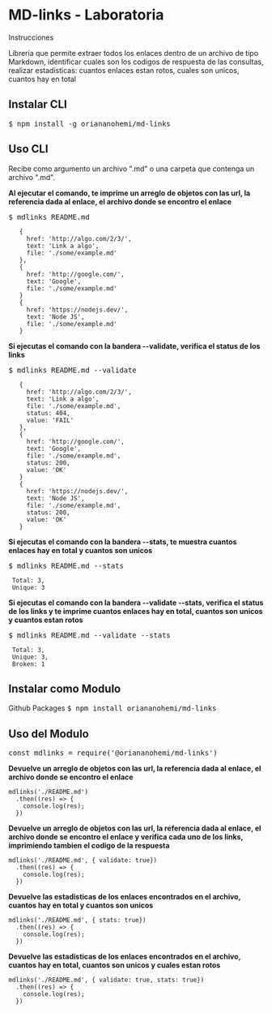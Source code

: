 # MD-links - Laboratoria

Instrucciones

Libreria que permite extraer todos los enlaces dentro de un archivo de tipo Markdown, identificar cuales son los codigos de respuesta de las consultas, realizar estadisticas: cuantos enlaces estan rotos, cuales son unicos, cuantos hay en total

## Instalar CLI

  <kbd>
      $ npm install -g oriananohemi/md-links
  </kbd>

## Uso CLI
  Recibe como argumento un archivo ".md" o una carpeta que contenga un archivo ".md".

  **Al ejecutar el comando, te imprime un arreglo de objetos con las url, la referencia dada al enlace, el archivo donde se encontro el enlace**

  <kbd>
    $ mdlinks README.md
  </kbd>

 ```
    {
      href: 'http://algo.com/2/3/',
      text: 'Link a algo',
      file: './some/example.md'
    },
    {
      href: 'http://google.com/',
      text: 'Google',
      file: './some/example.md'
    }
    {
      href: 'https://nodejs.dev/',
      text: 'Node JS',
      file: './some/example.md'
    }
  ```

  **Si ejecutas el comando con la bandera --validate, verifica el status de los links**

  <kbd>
    $ mdlinks README.md --validate
  </kbd>

 ```
    {
      href: 'http://algo.com/2/3/',
      text: 'Link a algo',
      file: './some/example.md',
      status: 404,
      value: 'FAIL'
    },
    {
      href: 'http://google.com/',
      text: 'Google',
      file: './some/example.md',
      status: 200,
      value: 'OK'
    }
    {
      href: 'https://nodejs.dev/',
      text: 'Node JS',
      file: './some/example.md',
      status: 200,
      value: 'OK'
    }
  ```
  **Si ejecutas el comando con la bandera --stats, te muestra cuantos enlaces hay en total y cuantos son unicos**

  <kbd>
    $ mdlinks README.md --stats
  </kbd>

 ```
  Total: 3,
  Unique: 3
 ```

  **Si ejecutas el comando con la bandera --validate --stats, verifica el status de los links y te imprime cuantos enlaces hay en total, cuantos son unicos y cuantos estan rotos**

   <kbd>
    $ mdlinks README.md --validate --stats
  </kbd>

 ```
  Total: 3,
  Unique: 3,
  Broken: 1
 ```

## Instalar como Modulo


Github Packages
  <kbd>
      $ npm install oriananohemi/md-links
  </kbd>

## Uso del Modulo

  <kbd>
      const mdlinks = require('@oriananohemi/md-links')
  </kbd>

  **Devuelve un arreglo de objetos con las url, la referencia dada al enlace, el archivo donde se encontro el enlace**
```
mdlinks('./README.md')
  .then((res) => {
    console.log(res);
  })
```
  **Devuelve un arreglo de objetos con las url, la referencia dada al enlace, el archivo donde se encontro el enlace y verifica cada uno de los links, imprimiendo tambien el codigo de la respuesta**
```
mdlinks('./README.md', { validate: true})
  .then((res) => {
    console.log(res);
  })
```
  **Devuelve las estadisticas de los enlaces encontrados en el archivo, cuantos hay en total y cuantos son unicos**
```
mdlinks('./README.md', { stats: true})
  .then((res) => {
    console.log(res);
  })
```
  **Devuelve las estadisticas de los enlaces encontrados en el archivo, cuantos hay en total, cuantos son unicos y cuales estan rotos**
```
mdlinks('./README.md', { validate: true, stats: true})
  .then((res) => {
    console.log(res);
  })
```

